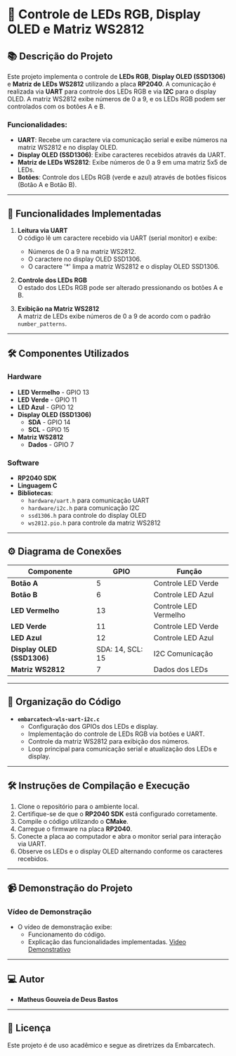 # 🚦 Controle de LEDs RGB, Display OLED e Matriz WS2812

## 📚 Descrição do Projeto
Este projeto implementa o controle de **LEDs RGB**, **Display OLED (SSD1306)** e **Matriz de LEDs WS2812** utilizando a placa **RP2040**. A comunicação é realizada via **UART** para controle dos LEDs RGB e via **I2C** para o display OLED. A matriz WS2812 exibe números de 0 a 9, e os LEDs RGB podem ser controlados com os botões A e B.

### Funcionalidades:
- **UART**: Recebe um caractere via comunicação serial e exibe números na matriz WS2812 e no display OLED.
- **Display OLED (SSD1306)**: Exibe caracteres recebidos através da UART.
- **Matriz de LEDs WS2812**: Exibe números de 0 a 9 em uma matriz 5x5 de LEDs.
- **Botões**: Controle dos LEDs RGB (verde e azul) através de botões físicos (Botão A e Botão B).

---

## 🎯 Funcionalidades Implementadas

1. **Leitura via UART**  
   O código lê um caractere recebido via UART (serial monitor) e exibe:  
   - Números de 0 a 9 na matriz WS2812.  
   - O caractere no display OLED SSD1306. 
   - O caractere '*' limpa a matriz WS2812 e o display OLED SSD1306.

2. **Controle dos LEDs RGB**  
   O estado dos LEDs RGB pode ser alterado pressionando os botões A e B.  

3. **Exibição na Matriz WS2812**  
   A matriz de LEDs exibe números de 0 a 9 de acordo com o padrão `number_patterns`.

---

## 🛠️ Componentes Utilizados

### **Hardware**
- **LED Vermelho** - GPIO 13  
- **LED Verde** - GPIO 11  
- **LED Azul** - GPIO 12  
- **Display OLED (SSD1306)**  
  - **SDA** - GPIO 14  
  - **SCL** - GPIO 15  
- **Matriz WS2812**  
  - **Dados** - GPIO 7  

### **Software**
- **RP2040 SDK**  
- **Linguagem C**  
- **Bibliotecas**:  
  - `hardware/uart.h` para comunicação UART  
  - `hardware/i2c.h` para comunicação I2C  
  - `ssd1306.h` para controle do display OLED  
  - `ws2812.pio.h` para controle da matriz WS2812  

---

## ⚙️ Diagrama de Conexões

| Componente        | GPIO  | Função     |
|-------------------|-------|------------|
| **Botão A**       | 5     | Controle LED Verde   |
| **Botão B**       | 6     | Controle LED Azul    |
| **LED Vermelho**  | 13    | Controle LED Vermelho |
| **LED Verde**     | 11    | Controle LED Verde   |
| **LED Azul**      | 12    | Controle LED Azul    |
| **Display OLED (SSD1306)** | SDA: 14, SCL: 15 | I2C Comunicação |
| **Matriz WS2812** | 7     | Dados dos LEDs       |

---

## 📂 Organização do Código

- **`embarcatech-wls-uart-i2c.c`**  
  - Configuração dos GPIOs dos LEDs e display.  
  - Implementação do controle de LEDs RGB via botões e UART.  
  - Controle da matriz WS2812 para exibição dos números.  
  - Loop principal para comunicação serial e atualização dos LEDs e display.

---

## 🛠️ Instruções de Compilação e Execução

1. Clone o repositório para o ambiente local.
2. Certifique-se de que o **RP2040 SDK** está configurado corretamente.
3. Compile o código utilizando o **CMake**.
4. Carregue o firmware na placa **RP2040**.
5. Conecte a placa ao computador e abra o monitor serial para interação via UART.
6. Observe os LEDs e o display OLED alternando conforme os caracteres recebidos.

---
## 📹 Demonstração do Projeto

### Vídeo de Demonstração
- O vídeo de demonstração exibe:
  - Funcionamento do código.
  - Explicação das funcionalidades implementadas.
   [Video Demonstrativo](https://drive.google.com/file/d/10FSCGffz7tmVasIFiXSE_Ti72GdbzqDM/view?usp=sharing)
---



## 💻 Autor
- **Matheus Gouveia de Deus Bastos**

---

## 📜 Licença
Este projeto é de uso acadêmico e segue as diretrizes da Embarcatech.
